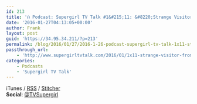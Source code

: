```yaml
---
id: 213
title: '☊ Podcast: Supergirl TV Talk #1&#215;11: &#8220;Strange Visitor From Another Planet&#8221;'
date: '2016-01-27T04:13:05+00:00'
author: Frank
layout: post
guid: 'https://34.95.34.211/?p=213'
permalink: /blog/2016/01/27/2016-1-26-podcast-supergirl-tv-talk-1x11-strange-visitor-from-another-planet/
passthrough_url:
    - 'http://www.supergirltvtalk.com/2016/01/1x11-strange-visitor-from-another-planet.html'
categories:
    - Podcasts
    - 'Supergirl TV Talk'
---
```


<div class="
          image-block-outer-wrapper
          layout-caption-below
          design-layout-inline
          
          
          
        " data-test="image-block-inline-outer-wrapper"><figure class="
              sqs-block-image-figure
              intrinsic
            " style="max-width:200px;"><div class="image-block-wrapper" data-animation-override="" data-animation-role="image"><div class="sqs-image-shape-container-element
              
          
        
              
            " style="
                position: relative;
                
                  padding-bottom:100%;
                
                overflow: hidden;
              "><noscript>![](https://images.squarespace-cdn.com/content/v1/5070e334e4b00907bc18faef/1453867635576-FUAG8XM2JK2VRWE00F4C/image-asset.jpeg)</noscript>![](https://images.squarespace-cdn.com/content/v1/5070e334e4b00907bc18faef/1453867635576-FUAG8XM2JK2VRWE00F4C/image-asset.jpeg)</div></div></figure></div><span style="font-size:14px">Frank finds out that once again, #TimWasRight as they geek out over White Martians, Green Martians, and everything else that happened on </span>*Supergirl* <span style="font-size:14px">this week. Listen all the way to the end for a talk about the trailer for next week and the new</span> *Adventures of Supergirl* <span style="font-size:14px">weekly digital comic. Plus, listener emails and the Cat Grant Quote of the Week!</span>

**Subscribe:** [iTunes](https://itunes.apple.com/us/podcast/supergirl-tv-talk/id961461785) / [RSS](http://feeds.feedburner.com/supergirltvtalk) / [Stitcher](http://www.stitcher.com/podcast/beer-with-geeks/supergirl-tv-talk?refid=stpr)  
**Social**: [@TVSupergirl](https://twitter.com/TVSupergirl)

<div class="sqs-audio-embed" data-author="Thought Bubble Audio" data-color-theme="dark" data-design-style="minimal" data-duration-in-ms="" data-mime-type="audio/mpeg" data-show-download="false" data-title="☊ Podcast: Supergirl TV Talk #1x11: "Strange Visitor From Another Planet"" data-url="http://www.podtrac.com/pts/redirect.mp3/archive.org/download/STVT1x11/STVT1x11.mp3"></div>